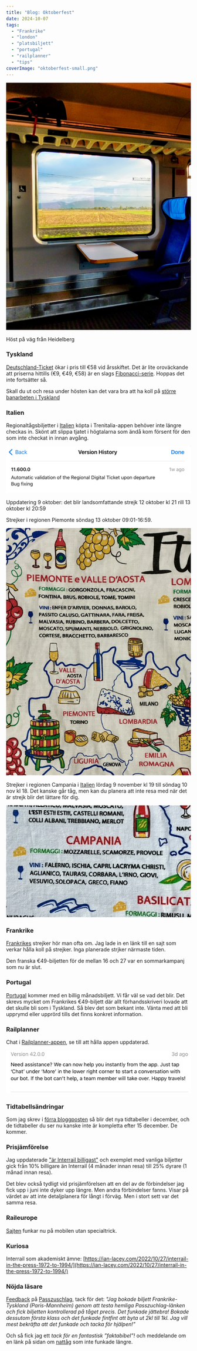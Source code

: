 ```yaml
---
title: "Blog: Oktoberfest"
date: 2024-10-07
tags: 
  - "Frankrike"
  - "london"
  - "platsbiljett"
  - "portugal"
  - "railplanner"
  - "tips"
coverImage: "oktoberfest-small.png"
---
```


 

![](images/oktoberfest_4.jpeg?w=768)

<figcaption>

Höst på väg från Heidelberg

</figcaption>

 

### Tyskland

[Deutschland-Ticket](https://www.trainfo.eu/deutschland-ticket/) ökar i pris till €58 vid årsskiftet. Det är lite oroväckande att priserna hittills (€9, €49, €58) är en slags [Fibonacci-serie](https://sv.wikipedia.org/wiki/Fibonaccital). Hoppas det inte fortsätter så.

Skall du ut och resa under hösten kan det vara bra att ha koll på [större banarbeten i Tyskland](https://int.bahn.de/en/booking-information/construction-sites)

### Italien

Regionaltågsbiljetter i [Italien](https://www.trainfo.eu/italien/) köpta i Trenitalia-appen behöver inte längre checkas in. Skönt att slippa tjatet i högtalarna som ändå kom försent för den som inte checkat in innan avgång.

![](images/oktoberfest_6.jpeg?w=1024)

Uppdatering 9 oktober: det blir landsomfattande strejk 12 oktober kl 21 rill 13 oktober kl 20:59

Strejker i regionen Piemonte söndag 13 oktober 09:01-16:59.

![](images/oktoberfest_3.jpg?w=750)

Strejker i regionen Campania i [Italien](https://www.trainfo.eu/italien/) lördag 9 november kl 19 till söndag 10 nov kl 18. Det kanske går tåg, men kan du planera att inte resa med när det är strejk blir det lättare för dig.

![](images/oktoberfest_1.jpeg?w=534)

### Frankrike

[Frankrikes](https://www.trainfo.eu/frankrike/) strejker hör man ofta om. Jag lade in en länk till en sajt som verkar hålla koll på strejker. Inga planerade strjker närmaste tiden.

Den franska €49-biljetten för de mellan 16 och 27 var en sommarkampanj som nu är slut.

### Portugal

[Portugal](https://www.cp.pt/passageiros/en/discounts-benefits/Discounts/national-train-pass) kommer med en billig månadsbiljett. Vi får väl se vad det blir. Det skrevs mycket om Frankrikes €49-biljett där allt förhandsskriveri lovade att det skulle bli som i Tyskland. Så blev det som bekant inte. Vänta med att bli upprymd eller upprörd tills det finns konkret information.

### Railplanner

Chat i [Railplanner-appen](https://www.trainfo.eu/railplanner-appen/), se till att hålla appen uppdaterad.

![](images/oktoberfest_2.jpeg?w=750)

### Tidtabellsändringar

Som jag skrev i [förra bloggposten](https://www.trainfo.eu/2024/09/22/halt-har-far-ingen-passera/) så blir det nya tidtabeller i december, och de tidtabeller du ser nu kanske inte är kompletta efter 15 december. De kommer.

### Prisjämförelse

Jag uppdaterade ["är Interrail billigast"](https://www.trainfo.eu/ar-interrail-billigast/) och exemplet med vanliga biljetter gick från 10% billigare än Interrail (4 månader innan resa) till 25% dyrare (1 månad innan resa).

Det blev också tydligt vid prisjämförelsen att en del av de förbindelser jag fick upp i juni inte dyker upp längre. Men andra förbindelser fanns. Visar på värdet av att inte detaljplanera för långt i förväg. Men i stort sett var det samma resa.

### Raileurope

[Sajten](https://www.trainfo.eu/raileurope/) funkar nu på mobilen utan specialtrick.

### Kuriosa

Interrail som akademiskt ämne: [https://ian-lacey.com/2022/10/27/interrail-in-the-press-1972-to-1994/](https://ian-lacey.com/2022/10/27/interrail-in-the-press-1972-to-1994/)

### Nöjda läsare

[Feedback](https://www.trainfo.eu/om-sajten/) på [Passzuschlag](https://www.trainfo.eu/passzuschlag/), tack för det: _"Jag bokade biljett Frankrike-Tyskland (Paris-Mannheim) genom att testa hemliga Passzuchlag-länken och fick biljetten kontrollerad på tåget precis. Det funkade jättebra! Bokade dessutom första klass och det funkade fintfint att byta ut 2kl till 1kl. Jag vill mest bekräfta att det funkade och tacka för hjälpen!"_

Och så fick jag ett _tack för en fantastisk ”faktabibel”!_ och meddelande om en länk på sidan om [nattåg](https://www.trainfo.eu/nattag/) som inte funkade längre.

